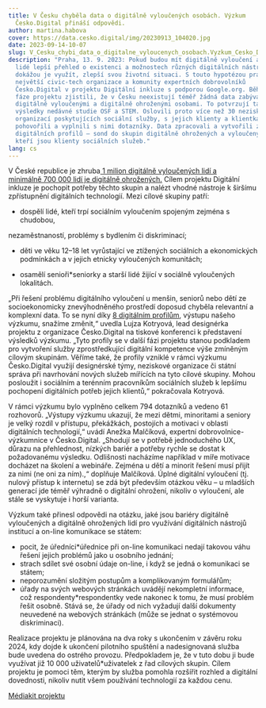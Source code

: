 ```yaml
---
title: V Česku chyběla data o digitálně vyloučených osobách. Výzkum
  Česko.Digital přináší odpovědi.
author: martina.habova
cover: https://data.cesko.digital/img/20230913_104020.jpg
date: 2023-09-14-10-07
slug: V_Cesku_chybi_data_o_digitalne_vyloucenych_osobach.Vyzkum_Cesko_Digital_prinasi_odpovedi
description: "Praha, 13. 9. 2023: Pokud budou mít digitálně vyloučení a ohrožení
  lidé lepší přehled o existenci a možnostech různých digitálních nástrojů a
  dokážou je využít, zlepší svou životní situaci. S touto hypotézou pracuje tým
  největší civic-tech organizace a komunity expertních dobrovolníků
  Česko.Digital v projektu Digitální inkluze s podporou Google.org. Během první
  fáze projektu zjistili, že v Česku neexistují téměř žádná data zabývající se
  digitálně vyloučenými a digitálně ohroženými osobami. To potvrzují také
  výsledky nedávné studie OSF a STEM. Oslovili proto více než 30 neziskových
  organizací poskytujících sociální služby, s jejich klienty a klientkami si
  pohovořili a vyplnili s nimi dotazníky. Data zpracovali a vytvořili z nich 8
  digitálních profilů – sond do skupin digitálně ohrožených a vyloučených lidí,
  kteří jsou klienty sociálních služeb."
lang: cs
---
```

<!--StartFragment-->

V České republice je zhruba[ 1 milion digitálně vyloučených lidí a minimálně 700 000 lidí je digitálně ohrožených.](https://portaldigi.cz/segmentace/pdf/Metodika-Segmentace.pdf) Cílem projektu Digitální inkluze je pochopit potřeby těchto skupin a nalézt vhodné nástroje k širšímu zpřístupnění digitálních technologií. Mezi cílové skupiny patří: 



* dospělí lidé, kteří trpí sociálním vyloučením spojeným zejména s chudobou,

nezaměstnaností, problémy s bydlením či diskriminací;



* děti ve věku 12–18 let vyrůstající ve ztížených sociálních a ekonomických podmínkách a v jejich etnicky vyloučených komunitách;



* osamělí senioři*seniorky a starší lidé žijící v sociálně vyloučených lokalitách. 



„Při řešení problému digitálního vyloučení u menšin, seniorů nebo dětí ze socioekonomicky znevýhodněného prostředí doposud chyběla relevantní a komplexní data. To se nyní díky [8 digitálním profilům](https://drive.google.com/drive/u/0/folders/1YZXWXxwCFBb7DZOQA-xihTJ9DWNpcJ3g), výstupu našeho výzkumu, snažíme změnit,“ uvedla Lujza Kotryová, lead designérka projektu z organizace Česko.Digital na tiskové konferenci k představení výsledků výzkumu. „Tyto profily se v další fázi projektu stanou podkladem pro vytvoření služby zprostředkující digitální kompetence výše zmíněným cílovým skupinám. Věříme také, že profily vzniklé v rámci výzkumu Česko.Digital využijí designérské týmy, neziskové organizace či státní správa při navrhování nových služeb mířících na tyto cílové skupiny. Mohou posloužit i sociálním a terénním pracovníkům sociálních služeb k lepšímu pochopení digitálních potřeb jejich klientů,“ pokračovala Kotryová.



V rámci výzkumu bylo vyplněno celkem 794 dotazníků a vedeno 61 rozhovorů. „Výstupy výzkumu ukazují, že mezi dětmi, minoritami a seniory je velký rozdíl v přístupu, překážkách, postojích a motivaci v oblasti digitálních technologií,“ uvádí Anežka Malčíková, expertní dobrovolnice-výzkumnice v Česko.Digital. „Shodují se v potřebě jednoduchého UX, důrazu na přehlednost, nízkých bariér a potřeby rychle se dostat k požadovanému výsledku. Odlišnosti nacházíme například v míře motivace  docházet na školení a webináře. Zejména u dětí a minorit řešení musí přijít za nimi (ne oni za ním).,“ doplňuje Malčíková. Úplné digitální vyloučení (tj. nulový přístup k internetu) se zdá být především otázkou věku – u mladších generací jde téměř výhradně o digitální ohrožení, nikoliv o vyloučení, ale stále se vyskytuje i horší varianta.

Výzkum také přinesl odpovědi na otázku, jaké jsou bariéry digitálně vyloučených a digitálně ohrožených lidí pro využívání digitálních nástrojů institucí a on-line komunikace se státem:



* pocit, že úředníci*úřednice při on-line komunikaci nedají takovou váhu řešení jejich problémů jako u osobního jednání;
* strach sdílet své osobní údaje on-line, i když se jedná o komunikaci se státem;
* neporozumění složitým postupům a komplikovaným formulářům;
* úřady na svých webových stránkách uvádějí nekompletní informace, což respondenty*respondentky vede nakonec k tomu, že musí problém řešit osobně. Stává se, že úřady od nich vyžadují další dokumenty neuvedené na webových stránkách (může se jednat o systémovou diskriminaci).

Realizace projektu je plánována na dva roky s ukončením v závěru roku 2024, kdy dojde k ukončení pilotního spuštění a nadesignovaná služba bude uvedena do ostrého provozu. Předpokladem je, že v tuto dobu ji bude využívat již 10 000 uživatelů*uživatelek z řad cílových skupin. Cílem projektu je pomoci těm, kterým by služba pomohla rozšířit rozhled a digitální dovednosti, nikoliv nutit všem používání technologií za každou cenu.



[Médiakit projektu](https://drive.google.com/drive/u/0/folders/12ocI_KtTufvZIu2LYIKD_nFDgU9m7bYJ)

<!--EndFragment-->